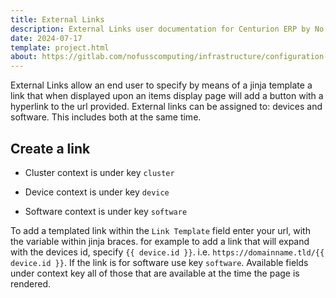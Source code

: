 ```yaml
---
title: External Links
description: External Links user documentation for Centurion ERP by No Fuss Computing
date: 2024-07-17
template: project.html
about: https://gitlab.com/nofusscomputing/infrastructure/configuration-management/centurion_erp
---
```


External Links allow an end user to specify by means of a jinja template a link that when displayed upon an items display page will add a button with a hyperlink to the url provided. External links can be assigned to: devices and software. This includes both at the same time.


## Create a link

- Cluster context is under key `cluster`

- Device context is under key `device`

- Software context is under key `software`

To add a templated link within the `Link Template` field enter your url, with the variable within jinja braces. for example to add a link that will expand with the devices id, specify `{{ device.id }}`. i.e. `https://domainname.tld/{{ device.id }}`. If the link is for software use key `software`. Available fields under context key all of those that are available at the time the page is rendered.
